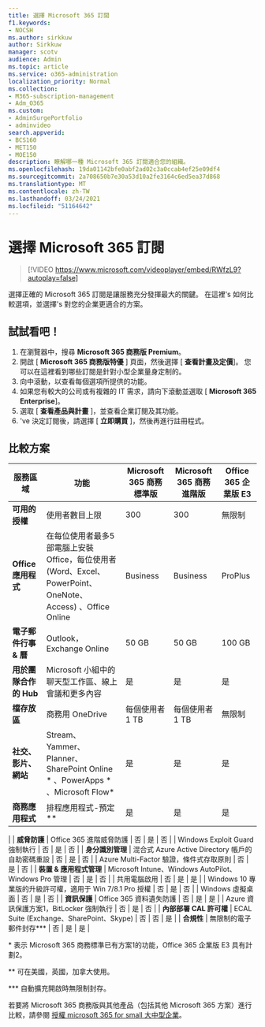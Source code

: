 ```yaml
---
title: 選擇 Microsoft 365 訂閱
f1.keywords:
- NOCSH
ms.author: sirkkuw
author: Sirkkuw
manager: scotv
audience: Admin
ms.topic: article
ms.service: o365-administration
localization_priority: Normal
ms.collection:
- M365-subscription-management
- Adm_O365
ms.custom:
- AdminSurgePortfolio
- adminvideo
search.appverid:
- BCS160
- MET150
- MOE150
description: 瞭解哪一種 Microsoft 365 訂閱適合您的組織。
ms.openlocfilehash: 19da01142bfe0abf2ad02c3a0ccab4ef25e09df4
ms.sourcegitcommit: 2a708650b7e30a53d10a2fe3164c6ed5ea37d868
ms.translationtype: MT
ms.contentlocale: zh-TW
ms.lasthandoff: 03/24/2021
ms.locfileid: "51164642"
---
```

# <a name="choose-a-microsoft-365-subscription"></a>選擇 Microsoft 365 訂閱

> [!VIDEO https://www.microsoft.com/videoplayer/embed/RWfzL9?autoplay=false]

選擇正確的 Microsoft 365 訂閱是讓服務充分發揮最大的關鍵。 在這裡&#39;s 如何比較選項，並選擇&#39;s 對您的企業更適合的方案。

## <a name="try-it"></a>試試看吧！

1. 在瀏覽器中，搜尋  **Microsoft 365 商務版 Premium**。
2. 開啟 [  **Microsoft 365 商務版特優**  ] 頁面，然後選擇 [  **查看計畫及定價**]。 您可以在這裡看到哪些訂閱是針對小型企業量身定制的。
3. 向中滾動，以查看每個選項所提供的功能。
4. 如果您有較大的公司或有複雜的 IT 需求，請向下滾動並選取 [  **Microsoft 365 Enterprise**]。
5. 選取 [  **查看產品與計畫** ]，並查看企業訂閱及其功能。
6. &#39;ve 決定訂閱後，請選擇 [  **立即購買** ]，然後再進行註冊程式。

## <a name="compare-plans"></a>比較方案

| **服務區域** | **功能** | **Microsoft 365 商務標準版** | **Microsoft 365 商務進階版** | **Office 365 企業版 E3** |
| --- | --- | --- | --- | --- |
| **可用的授權** | 使用者數目上限 | 300 | 300 | 無限制 |
| **Office 應用程式** | 在每位使用者最多5部電腦上安裝 Office，每位使用者 (Word、Excel、PowerPoint、OneNote、Access) 、Office Online | Business | Business | ProPlus |
| **電子郵件行事 &amp; 曆** | Outlook，Exchange Online | 50 GB | 50 GB | 100 GB |
| **用於團隊合作的 Hub** | Microsoft 小組中的聊天型工作區、線上會議和更多內容 | 是 | 是 | 是 |
| **檔存放區** | 商務用 OneDrive | 每個使用者 1 TB | 每個使用者 1 TB | 無限制 |
| **社交、影片、網站** | Stream、Yammer、Planner、SharePoint Online \* 、PowerApps \* 、Microsoft Flow\* | 是 | 是 | 是 |
| **商務應用程式** | 排程應用程式-預定\*\* | 是 | 是 | 是 |
|
| **威脅防護** | Office 365 進階威脅防護 | 否 | 是 | 否 |
 | Windows Exploit Guard 強制執行 | 否 | 是 | 否 |
| **身分識別管理** | 混合式 Azure Active Directory 帳戶的自助密碼重設 | 否 | 是 | 否 |
 | Azure Multi-Factor 驗證，條件式存取原則 | 否 | 是 | 否 |
| **裝置 &amp; 應用程式管理** | Microsoft Intune、Windows AutoPilot、Windows Pro 管理 | 否 | 是 | 否 |
 | 共用電腦啟用 | 否 | 是 | 是 |
 | Windows 10 專業版的升級許可權，適用于 Win 7/8.1 Pro 授權 | 否 | 是 | 否 |
 | Windows 虛擬桌面 | 否 | 是 | 否 |
| **資訊保護** | Office 365 資料遺失防護 | 否 | 是 | 是 |
 | Azure 資訊保護方案1，BitLocker 強制執行 | 否 | 是 | 否 |
| **內部部署 CAL 許可權** | ECAL Suite (Exchange、SharePoint、Skype)  | 否 | 否 | 是 |
| **合規性** | 無限制的電子郵件封存\*\*\* | 否 | 是 | 是 |

\* 表示 Microsoft 365 商務標準已有方案1的功能，Office 365 企業版 E3 具有計劃2。

\*\* 可在美國，英國，加拿大使用。

\*\*\* 自動擴充開啟時無限制封存。

若要將 Microsoft 365 商務版與其他產品（包括其他 Microsoft 365 方案）進行比較，請參閱 [授權 microsoft 365 for small 大中型企業](/office365/servicedescriptions/microsoft-365-service-descriptions/licensing-microsoft-365-in-smb)。